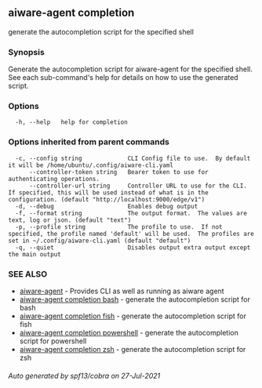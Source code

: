 ## aiware-agent completion

generate the autocompletion script for the specified shell

### Synopsis


Generate the autocompletion script for aiware-agent for the specified shell.
See each sub-command's help for details on how to use the generated script.


### Options

```
  -h, --help   help for completion
```

### Options inherited from parent commands

```
  -c, --config string             CLI Config file to use.  By default it will be /home/ubuntu/.config/aiware-cli.yaml
      --controller-token string   Bearer token to use for authenticating operations.
      --controller-url string     Controller URL to use for the CLI.  If specified, this will be used instead of what is in the configuration. (default "http://localhost:9000/edge/v1")
  -d, --debug                     Enables debug output
  -f, --format string             The output format.  The values are text, log or json. (default "text")
  -p, --profile string            The profile to use.  If not specified, the profile named 'default' will be used.  The profiles are set in ~/.config/aiware-cli.yaml (default "default")
  -q, --quiet                     Disables output extra output except the main output
```

### SEE ALSO

* [aiware-agent](/cli/aiware-agent.md)	 - Provides CLI as well as running as aiware agent
* [aiware-agent completion bash](/cli/aiware-agent_completion_bash.md)	 - generate the autocompletion script for bash
* [aiware-agent completion fish](/cli/aiware-agent_completion_fish.md)	 - generate the autocompletion script for fish
* [aiware-agent completion powershell](/cli/aiware-agent_completion_powershell.md)	 - generate the autocompletion script for powershell
* [aiware-agent completion zsh](/cli/aiware-agent_completion_zsh.md)	 - generate the autocompletion script for zsh

###### Auto generated by spf13/cobra on 27-Jul-2021
